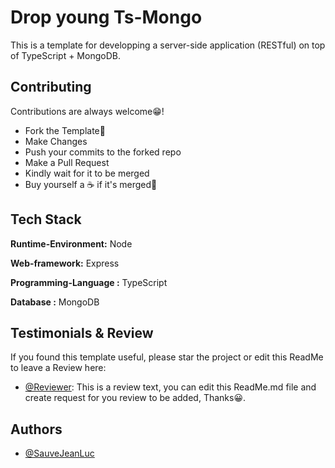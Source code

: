 
# Drop young Ts-Mongo

This is a template for developping a server-side application (RESTful) on top of TypeScript + MongoDB.



## Contributing

Contributions are always welcome😁!

- Fork the Template🍴
- Make Changes
- Push your commits to the forked repo
- Make a Pull Request
- Kindly wait for it to be merged
- Buy yourself a ☕ if it's merged🎉

  
## Tech Stack


**Runtime-Environment:** Node

**Web-framework:** Express

**Programming-Language :** TypeScript

**Database :** MongoDB


## Testimonials & Review

If you found this template useful, please star the project or edit this ReadMe to leave a Review here:

- [@Reviewer](https://www.github.com/SauveJeanLuc): This is a review text, you can edit this ReadMe.md file and create request for you review to be added, Thanks😀.


  
## Authors

- [@SauveJeanLuc](https://www.github.com/SauveJeanLuc)

  
